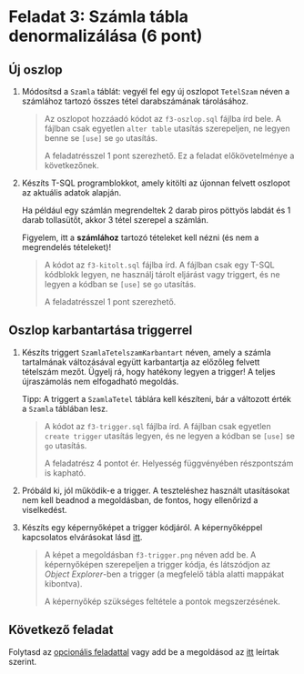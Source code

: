 # Feladat 3: Számla tábla denormalizálása (6 pont)

## Új oszlop

1. Módosítsd a `Szamla` táblát: vegyél fel egy új oszlopot `TetelSzam` néven a számlához tartozó összes tétel darabszámának tárolásához.

   > Az oszlopot hozzáadó kódot az `f3-oszlop.sql` fájlba írd bele. A fájlban csak egyetlen `alter table` utasítás szerepeljen, ne legyen benne se `[use]` se `go` utasítás.
   >
   > A feladatrésszel 1 pont szerezhető. Ez a feladat előkövetelménye a következőnek.

1. Készíts T-SQL programblokkot, amely kitölti az újonnan felvett oszlopot az aktuális adatok alapján.

   Ha például egy számlán megrendeltek 2 darab piros pöttyös labdát és 1 darab tollasütőt, akkor 3 tétel szerepel a számlán.

   Figyelem, itt a **számlához** tartozó tételeket kell nézni (és nem a megrendelés tételeket)!

   > A kódot az `f3-kitolt.sql` fájlba írd. A fájlban csak egy T-SQL kódblokk legyen, ne használj tárolt eljárást vagy triggert, és ne legyen a kódban se `[use]` se `go` utasítás.
   >
   > A feladatrésszel 1 pont szerezhető.

## Oszlop karbantartása triggerrel

1. Készíts triggert `SzamlaTetelszamKarbantart` néven, amely a számla tartalmának változásával együtt karbantartja az előzőleg felvett tételszám mezőt. Ügyelj rá, hogy hatékony legyen a trigger! A teljes újraszámolás nem elfogadható megoldás.

   Tipp: A triggert a `SzamlaTetel` táblára kell készíteni, bár a változott érték a `Szamla` táblában lesz.

   > A kódot az `f3-trigger.sql` fájlba írd. A fájlban csak egyetlen `create trigger` utasítás legyen, és ne legyen a kódban se `[use]` se `go` utasítás.
   >
   > A feladatrész 4 pontot ér. Helyesség függvényében részpontszám is kapható.

1. Próbáld ki, jól működik-e a trigger. A teszteléshez használt utasításokat nem kell beadnod a megoldásban, de fontos, hogy ellenőrizd a viselkedést.

1. Készíts egy képernyőképet a trigger kódjáról. A képernyőképpel kapcsolatos elvárásokat lásd [itt](../README.md#képernyőképek).

   > A képet a megoldásban `f3-trigger.png` néven add be. A képernyőképen szerepeljen a trigger kódja, és látszódjon az _Object Explorer_-ben a trigger (a megfelelő tábla alatti mappákat kibontva).
   >
   > A képernyőkép szükséges feltétele a pontok megszerzésének.

## Következő feladat

Folytasd az [opcionális feladattal](Feladat-4.md) vagy add be a megoldásod az [itt](README.md#végezetül-a-megoldások-feltöltése) leírtak szerint.
